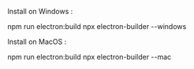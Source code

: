 Install on Windows : 

npm run electron:build
npx electron-builder --windows

Install on MacOS :

npm run electron:build
npx electron-builder --mac
